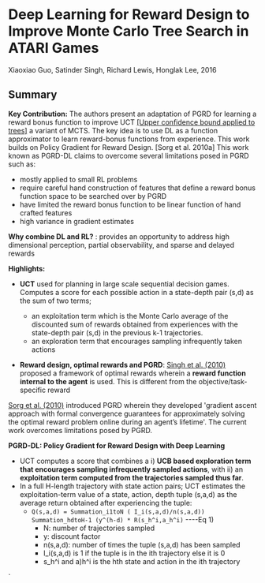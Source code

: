 # Deep Learning for Reward Design to Improve Monte Carlo Tree Search in ATARI Games
Xiaoxiao Guo, Satinder Singh, Richard Lewis, Honglak Lee, 2016

## Summary

**Key Contribution:** The authors present an adaptation of PGRD for learning a reward bonus function to improve UCT [[Upper confidence bound applied to trees]](http://citeseerx.ist.psu.edu/viewdoc/download;jsessionid=A0DBA0C5D4515D1D165F398A7E27C8CF?doi=10.1.1.102.1296&rep=rep1&type=pdf) a variant of MCTS. The key idea  is to use DL as a function approximator to learn reward-bonus functions from experience. This work builds on Policy Gradient for Reward Design. [Sorg et al. 2010a] This work known as PGRD-DL claims to overcome several limitations posed in PGRD such as: 
  - mostly applied to small RL problems
  - require careful hand construction of features that define a reward bonus function space to be searched over by PGRD
  - have limited the reward bonus function to be linear function of hand crafted features
  - high variance in gradient estimates
  
**Why combine DL and RL?** : provides an opportunity to address high dimensional perception, partial observability, and sparse and delayed rewards

**Highlights:**
  - **UCT** used for planning in large scale sequential decision games. Computes a score for each possible action in a state-depth pair (s,d) as the sum of two terms; 
      - an exploitation term which is the Monte Carlo average of the discounted sum of rewards obtained from experiences with the state-depth pair (s,d) in the previous k-1 trajectories. 
      - an exploration term that encourages sampling infrequently taken actions
      
 - **Reward design, optimal rewards and PGRD**: [Singh et al. (2010)](https://web.eecs.umich.edu/~baveja/Papers/IMRLIEEETAMDFinal.pdf) proposed a framework of optimal rewards wherein a **reward function internal to the agent** is used. This is different from the objective/task-specific reward
 
 [Sorg et al. (2010)](https://papers.nips.cc/paper/4146-reward-design-via-online-gradient-ascent.pdf) introduced PGRD wherein they developed 'gradient ascent approach with formal convergence guarantees for approximately solving the optimal reward problem online during an agent’s lifetime'. The current work overcomes limitations posed by PGRD.
 
 **PGRD-DL: Policy Gradient for Reward Design with Deep Learning**
 - UCT computes a score that combines a i) **UCB based exploration term that encourages sampling infrequently sampled actions**, with ii) an **exploitation term computed from the trajectories sampled thus far**.
 - In a full H-length trajectory with state action pairs; UCT estimates the exploitation-term value of a state, action, depth tuple (s,a,d) as the average return obtained after experiencing the tuple:
    *  `Q(s,a,d) = Summation_i1toN ( I_i(s,a,d)/n(s,a,d)) Summation_hdtoH-1 (y^(h-d) * R(s_h^i,a_h^i)` ----Eq 1) 
        * N: number of trajectories sampled
        * y: discount factor
        * n(s,a,d): number of times the tuple (s,a,d) has been sampled
        * I_i(s,a,d) is 1 if the tuple is in the ith trajectory else it is 0
        * s_h^i and a)h^i is the hth state and action in the ith trajectory
   
   
`


